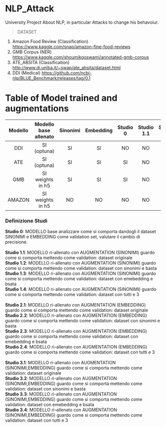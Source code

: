 # NLP_Attack
University Project About NLP, in particular Attacks to change his behavoiur.
> DATASET
1. Amazon Food Review (Classification)      https://www.kaggle.com/snap/amazon-fine-food-reviews
2. GMB Corpus (NER)                         https://www.kaggle.com/shoumikgoswami/annotated-gmb-corpus
3. ATE_ABSITA (Classification)              http://www.di.uniba.it/~swap/ate_absita/dataset.html
4. DDI (Medical)                            https://github.com/ncbi-nlp/BLUE_Benchmark/releases/tag/0.1

# Table of Model trained and augmentations

Modello  | Modello base allenato | Sinonimi | Embedding | Studio 0 | Studio 1.1 | Studio 1.2 |  Studio 1.3 |  Studio 1.4 | Studio 2.1 | Studio 2.2 |  Studio 2.3 |  Studio 2.4 | Studio 3.1 | Studio 3.2 |  Studio 3.3 |  Studio 3.4 |
:------: | :-------------------: | :------: | :-------: | :------: | :--------: | :--------: | :---------: | :---------: | :--------: | :--------: | :---------: | :--------: | :--------: | :--------: | :---------: | :---------: |
DDI      |  SI (optuna)          | SI       |  SI       | NO       | NO         | NO         | NO          | NO          | NO         | NO         | NO          | NO          | NO         | NO         | NO          | NO          |
ATE      |  SI (optuna)          | SI       |  SI       | SI       | NO         | NO         | NO          | NO          | NO         | NO         | NO          | NO          | NO         | NO         | NO          | NO          |
GMB      |  SI weights in h5     | SI       |  SI       | SI       | NO         | NO         | NO          | NO          | NO         | NO         | NO          | NO          | NO         | NO         | NO          | NO          |
AMAZON   |  SI weights in h5     | NO       |  NO       | NO       | NO         | NO         | NO          | NO          | NO         | NO         | NO          | NO          | NO         | NO         | NO          | NO          |

### Definizione Studi 
**Studio 0**: MODELLO base analizzare come si comporta dandogli il dataset SINONIMI e EMBEDDING come validation set, valutare il cambio di precisione. </br> 
</br> 
**Studio 1.1**: MODELLO ri-allenato con AUGMENTATION (SINONIMI) guardo come si comporta mettendo come validation: dataset originale </br>
**Studio 1.2**: MODELLO ri-allenato con AUGMENTATION (SINONIMI) guardo come si comporta mettendo come validation: dataset con sinonimi e basta </br>
**Studio 1.3**: MODELLO ri-allenato con AUGMENTATION (SINONIMI) guardo come si comporta mettendo come validation: dataset con emebedding e bsata </br>
**Studio 1.4**: MODELLO ri-allenato con AUGMENTATION (SINONIMI) guardo come si comporta mettendo come validation: dataset con tutti e 3 </br>
</br>
**Studio 2.1**: MODELLO ri-allenato con AUGMENTATION (EMBEDDING) guardo come si comporta mettendo come validation: dataset originale </br>
**Studio 2.2**: MODELLO ri-allenato con AUGMENTATION (EMBEDDING) guardo come si comporta mettendo come validation: dataset con sinonimi e basta </br>
**Studio 2.3**: MODELLO ri-allenato con AUGMENTATION (EMBEDDING) guardo come si comporta mettendo come validation: dataset con emebedding e bsata </br>
**Studio 2.4**: MODELLO ri-allenato con AUGMENTATION (EMBEDDING) guardo come si comporta mettendo come validation: dataset con tutti e 3 </br>
</br>
**Studio 3.1**: MODELLO ri-allenato con AUGMENTATION (SINONIMI,EMBEDDING) guardo come si comporta mettendo come validation: dataset originale </br>
**Studio 3.2**: MODELLO ri-allenato con AUGMENTATION (SINONIMI,EMBEDDING) guardo come si comporta mettendo come validation: dataset con sinonimi e basta </br>
**Studio 3.3**: MODELLO ri-allenato con AUGMENTATION (SINONIMI,EMBEDDING) guardo come si comporta mettendo come validation: dataset con emebedding e bsata </br>
**Studio 3.4**: MODELLO ri-allenato con AUGMENTATION (SINONIMI,EMBEDDING) guardo come si comporta mettendo come validation: dataset con tutti e 3 </br>
